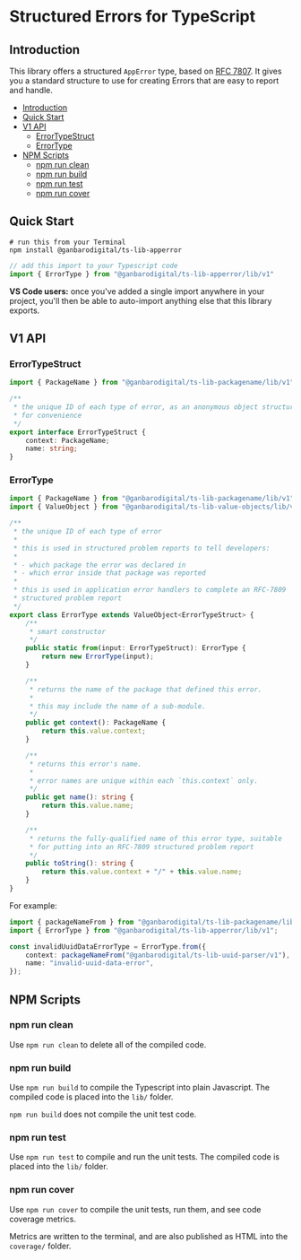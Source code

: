 # Structured Errors for TypeScript

## Introduction

This library offers a structured `AppError` type, based on [RFC 7807][RFC 7807]. It gives you a standard structure to use for creating Errors that are easy to report and handle.

- [Introduction](#introduction)
- [Quick Start](#quick-start)
- [V1 API](#v1-api)
  - [ErrorTypeStruct](#errortypestruct)
  - [ErrorType](#errortype)
- [NPM Scripts](#npm-scripts)
  - [npm run clean](#npm-run-clean)
  - [npm run build](#npm-run-build)
  - [npm run test](#npm-run-test)
  - [npm run cover](#npm-run-cover)

## Quick Start

```
# run this from your Terminal
npm install @ganbarodigital/ts-lib-apperror
```

```typescript
// add this import to your Typescript code
import { ErrorType } from "@ganbarodigital/ts-lib-apperror/lib/v1"
```

__VS Code users:__ once you've added a single import anywhere in your project, you'll then be able to auto-import anything else that this library exports.

## V1 API

### ErrorTypeStruct

```typescript
import { PackageName } from "@ganbarodigital/ts-lib-packagename/lib/v1";

/**
 * the unique ID of each type of error, as an anonymous object structure
 * for convenience
 */
export interface ErrorTypeStruct {
    context: PackageName;
    name: string;
}
```

### ErrorType

```typescript
import { PackageName } from "@ganbarodigital/ts-lib-packagename/lib/v1";
import { ValueObject } from "@ganbarodigital/ts-lib-value-objects/lib/v2";

/**
 * the unique ID of each type of error
 *
 * this is used in structured problem reports to tell developers:
 *
 * - which package the error was declared in
 * - which error inside that package was reported
 *
 * this is used in application error handlers to complete an RFC-7809
 * structured problem report
 */
export class ErrorType extends ValueObject<ErrorTypeStruct> {
    /**
     * smart constructor
     */
    public static from(input: ErrorTypeStruct): ErrorType {
        return new ErrorType(input);
    }

    /**
     * returns the name of the package that defined this error.
     *
     * this may include the name of a sub-module.
     */
    public get context(): PackageName {
        return this.value.context;
    }

    /**
     * returns this error's name.
     *
     * error names are unique within each `this.context` only.
     */
    public get name(): string {
        return this.value.name;
    }

    /**
     * returns the fully-qualified name of this error type, suitable
     * for putting into an RFC-7809 structured problem report
     */
    public toString(): string {
        return this.value.context + "/" + this.value.name;
    }
}
```

For example:

```typescript
import { packageNameFrom } from "@ganbarodigital/ts-lib-packagename/lib/v1";
import { ErrorType } from "@ganbarodigital/ts-lib-apperror/lib/v1";

const invalidUuidDataErrorType = ErrorType.from({
    context: packageNameFrom("@ganbarodigital/ts-lib-uuid-parser/v1"),
    name: "invalid-uuid-data-error",
});
```

## NPM Scripts

### npm run clean

Use `npm run clean` to delete all of the compiled code.

### npm run build

Use `npm run build` to compile the Typescript into plain Javascript. The compiled code is placed into the `lib/` folder.

`npm run build` does not compile the unit test code.

### npm run test

Use `npm run test` to compile and run the unit tests. The compiled code is placed into the `lib/` folder.

### npm run cover

Use `npm run cover` to compile the unit tests, run them, and see code coverage metrics.

Metrics are written to the terminal, and are also published as HTML into the `coverage/` folder.

[RFC 7807]: https://tools.ietf.org/html/rfc7807